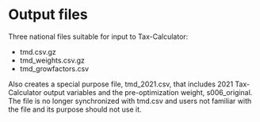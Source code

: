 # Output files

Three national files suitable for input to Tax-Calculator:
- tmd.csv.gz
- tmd_weights.csv.gz
- tmd_growfactors.csv

Also creates a special purpose file, tmd_2021.csv, that includes 2021 Tax-Calculator output variables and the pre-optimization weight, s006_original. The file is no longer synchronized with tmd.csv and users not familiar with the file and its purpose should not use it.
